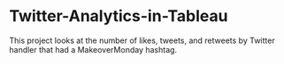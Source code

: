 # Twitter-Analytics-in-Tableau
This project looks at the number of likes, tweets, and retweets by Twitter handler that had a MakeoverMonday hashtag.
